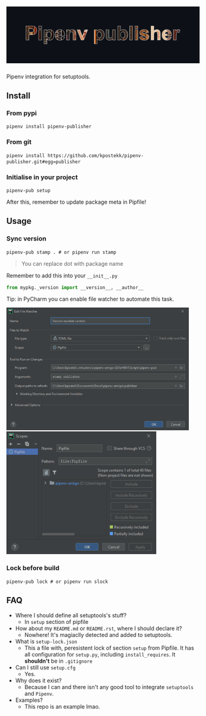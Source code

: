 # <img alt="Pipenv publisher" src="https://raw.githubusercontent.com/kpostekk/pipenv-publisher/main/.github/untitled.png">
Pipenv integration for setuptools.

## Install

### From pypi
```shell
pipenv install pipenv-publisher
```

### From git
```shell
pipenv install https://github.com/kpostekk/pipenv-publisher.git#egg=publisher
```

### Initialise in your project
```shell
pipenv-pub setup
```
After this, remember to update package meta in Pipfile!

## Usage

### Sync version
```shell
pipenv-pub stamp . # or pipenv run stamp 
```

> You can replace dot with package name

Remember to add this into your `__init__.py`
```python
from mypkg._version import __version__, __author__
```

Tip: in PyCharm you can enable file watcher to automate this task.

<img src="https://raw.githubusercontent.com/kpostekk/pipenv-publisher/main/.github/pycharm64_20210207_193318.png" height="320px">
<img src="https://raw.githubusercontent.com/kpostekk/pipenv-publisher/main/.github/pycharm64_20210207_193323.png" height="320px">

### Lock before build
```shell
pipenv-pub lock # or pipenv run slock 
```

## FAQ

- Where I should define all setuptools's stuff?
    - In `setup` section of pipfile
- How about my `README.md` or `README.rst`, where I should declare it?
    - Nowhere! It's magiaclly detected and added to setuptools.
- What is `setup-lock.json`
    - This a file with, peresistent lock of section `setup` from Pipfile. It has all configuration for `setup.py`, including `install_requires`. It **shouldn't** be in `.gitignore`
- Can I still use `setup.cfg`
    - Yes.
- Why does it exist?
    - Because I can and there isn't any good tool to integrate `setuptools` and `Pipenv`.
- Examples?
    - This repo is an example lmao.
